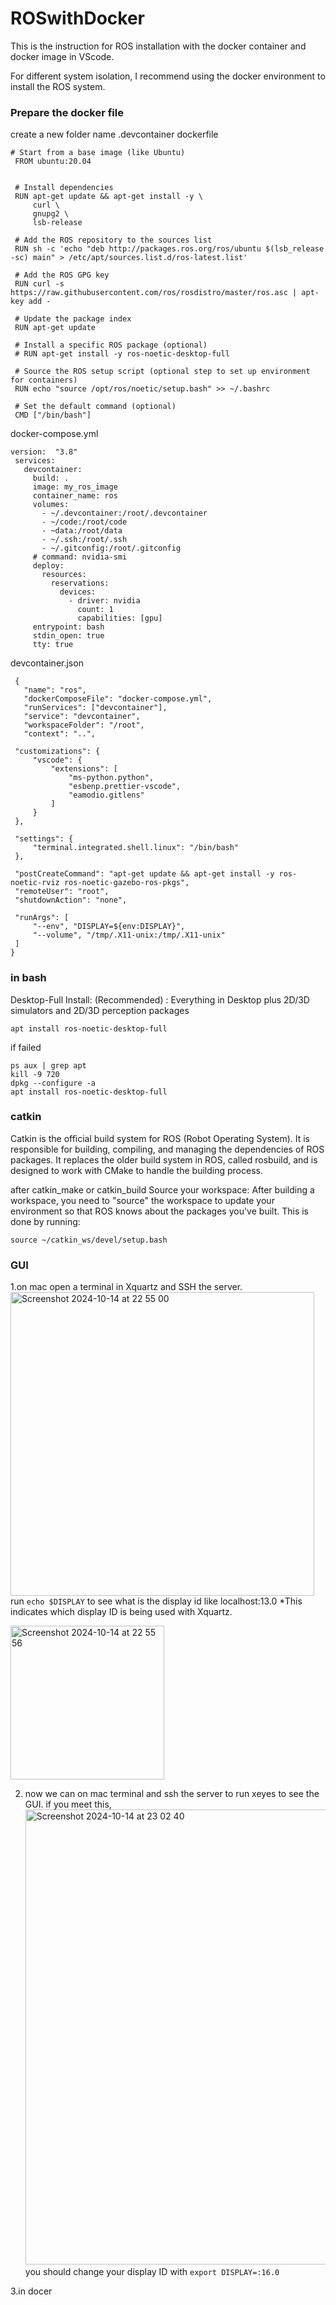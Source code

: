 # ROSwithDocker
This is the instruction for ROS installation with the docker container and docker image in VScode.


For different system isolation, I recommend using the docker environment to install the ROS system.

### Prepare the docker file
   create a new folder name .devcontainer
   dockerfile
   ```
   # Start from a base image (like Ubuntu)
    FROM ubuntu:20.04
    
    
    # Install dependencies
    RUN apt-get update && apt-get install -y \
        curl \
        gnupg2 \
        lsb-release
    
    # Add the ROS repository to the sources list
    RUN sh -c 'echo "deb http://packages.ros.org/ros/ubuntu $(lsb_release -sc) main" > /etc/apt/sources.list.d/ros-latest.list'
    
    # Add the ROS GPG key
    RUN curl -s https://raw.githubusercontent.com/ros/rosdistro/master/ros.asc | apt-key add -
    
    # Update the package index
    RUN apt-get update
    
    # Install a specific ROS package (optional)
    # RUN apt-get install -y ros-noetic-desktop-full
    
    # Source the ROS setup script (optional step to set up environment for containers)
    RUN echo "source /opt/ros/noetic/setup.bash" >> ~/.bashrc
    
    # Set the default command (optional)
    CMD ["/bin/bash"]
   ```
   docker-compose.yml
   ```
   version:  "3.8"
    services: 
      devcontainer:
        build: .
        image: my_ros_image
        container_name: ros
        volumes:
          - ~/.devcontainer:/root/.devcontainer
          - ~/code:/root/code
          - ~data:/root/data
          - ~/.ssh:/root/.ssh
          - ~/.gitconfig:/root/.gitconfig
        # command: nvidia-smi
        deploy:
          resources:
            reservations:
              devices:
                - driver: nvidia
                  count: 1
                  capabilities: [gpu]
        entrypoint: bash
        stdin_open: true
        tty: true
   ```
  devcontainer.json
   ```
    {
      "name": "ros",
      "dockerComposeFile": "docker-compose.yml",
      "runServices": ["devcontainer"],
      "service": "devcontainer",
      "workspaceFolder": "/root",
      "context": "..",
    
    "customizations": {
        "vscode": {
            "extensions": [
                "ms-python.python",
                "esbenp.prettier-vscode",
                "eamodio.gitlens"
            ]
        }
    },

    "settings": {
        "terminal.integrated.shell.linux": "/bin/bash"
    },

    "postCreateCommand": "apt-get update && apt-get install -y ros-noetic-rviz ros-noetic-gazebo-ros-pkgs",
    "remoteUser": "root",
    "shutdownAction": "none",

    "runArgs": [
        "--env", "DISPLAY=${env:DISPLAY}",
        "--volume", "/tmp/.X11-unix:/tmp/.X11-unix"
    ]
}

   ```
### in bash
Desktop-Full Install: (Recommended) : Everything in Desktop plus 2D/3D simulators and 2D/3D perception packages
```
apt install ros-noetic-desktop-full
```
if failed
```
ps aux | grep apt
kill -9 720
dpkg --configure -a
apt install ros-noetic-desktop-full
```
### catkin
Catkin is the official build system for ROS (Robot Operating System). It is responsible for building, compiling, and managing the dependencies of ROS packages. It replaces the older build system in ROS, called rosbuild, and is designed to work with CMake to handle the building process.

after catkin_make or catkin_build
Source your workspace: After building a workspace, you need to "source" the workspace to update your environment so that ROS knows about the packages you've built. This is done by running:
```
source ~/catkin_ws/devel/setup.bash
```
### GUI
1.on mac
 open a terminal in Xquartz and SSH the server.
 <img width="486" alt="Screenshot 2024-10-14 at 22 55 00" src="https://github.com/user-attachments/assets/34801481-62d8-4c3b-a22f-d48f1654f340">
run ```echo $DISPLAY``` to see what is the display id like localhost:13.0
*This indicates which display ID is being used with Xquartz.

<img width="246" alt="Screenshot 2024-10-14 at 22 55 56" src="https://github.com/user-attachments/assets/c7e586bc-b442-4831-ba41-666f38b365b5">

 
2. now we can on mac terminal and ssh the server to run xeyes to see the GUI.
   if you meet this,
   <img width="728" alt="Screenshot 2024-10-14 at 23 02 40" src="https://github.com/user-attachments/assets/66ddc71b-4710-4c8d-86f1-f5a5ac42f71e">
   you should change your display ID with ```export DISPLAY=:16.0```
   
3.in docer
